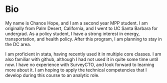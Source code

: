 # Bio
My name is Chance Hope, and I am a second year MPP student. I am originally from Palm Desert, California, and I went to UC Santa Barbara for undergrad. As a policy student, I have a strong interest in energy, transportation, and health policy. After this program, I am planning to stay in the DC area. 

I am proficient in stata, having recently used it in multiple core classes. I am also familiar with github, although I had not used it in quite some time until now. I have no experience with SurveyCTO, and look forward to learning more about it. I am hoping to apply the technical competencies that I develop during this course to an analytic role.
